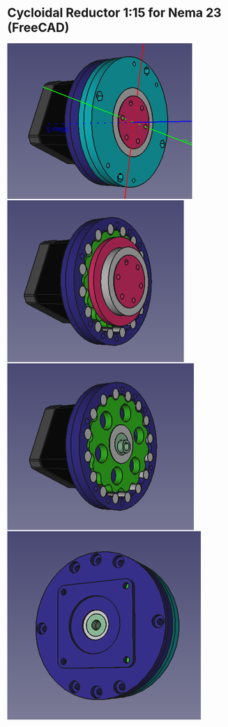 # Cycloidal Reductor 1:15 for Nema 23 (FreeCAD)

![01](reductor_cycloidal-15x-nema23_01.png)
![02](reductor_cycloidal-15x-nema23_02.png)
![03](reductor_cycloidal-15x-nema23_03.png)
![04](reductor_cycloidal-15x-nema23_04.png)
